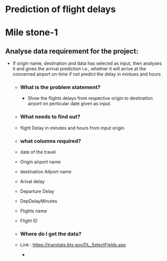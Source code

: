 # Prediction of flight delays

# **Mile stone-1**

## Analyse data requirement for the project:
- If origin name, destination and data has seleced as input, then analyses it and gives the arrival prediction i.e., whether it will arrive at the concerned airport on-time if not predict the delay in mintues and hours 


   - ### What is the problem statement?
     - Show the flights delays from respective origin to destination airport on perticular date given as input.
        
   - ### What needs to find out?
    - flight Delay in minutes and hours from input origin
        
   - ### what columns required?
   - date of the travel
   - Origin airport name
   - destination Aitport name
   - Arival delay
   - Departure Delay
   - DepDelayMinutes         
   - Flights name
   - Flight ID

   - ### Where do I get the data?
   - Link : https://transtats.bts.gov/DL_SelectFields.asp
        
        - 
        
        
